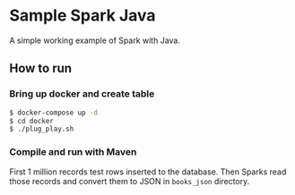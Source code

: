 # Sample Spark Java

A simple working example of Spark with Java.

## How to run

### Bring up docker and create table

```bash
$ docker-compose up -d
$ cd docker
$ ./plug_play.sh
```

### Compile and run with Maven



First 1 million records test rows inserted to the database. Then Sparks read those records and convert them to JSON 
in `books_json` directory. 
